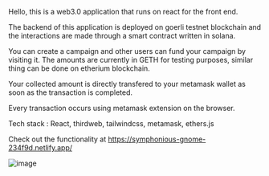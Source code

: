 Hello, this is a web3.0 application that runs on react for the front end.

The backend of this application is deployed on goerli testnet blockchain and the interactions are made through a smart contract written in solana.

You can create a campaign and other users can fund your campaign by visiting it. 
The amounts are currently in GETH for testing purposes, similar thing can be done on etherium blockchain.

Your collected amount is directly transfered to your metamask wallet as soon as the transaction is completed.

Every transaction occurs using metamask extension on the browser.

Tech stack : React, thirdweb, tailwindcss, metamask, ethers.js


Check out the functionality at https://symphonious-gnome-234f9d.netlify.app/


![image](https://user-images.githubusercontent.com/88946197/215331452-1ddd7629-10dd-4980-a798-87b843a2c6ba.png)
